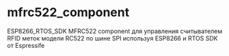 # mfrc522_component
ESP8266_RTOS_SDK MFRC522 component для управления считывателем RFID меток модели RC522 по шине SPI используя ESP8266 и RTOS SDK от Espressife 
